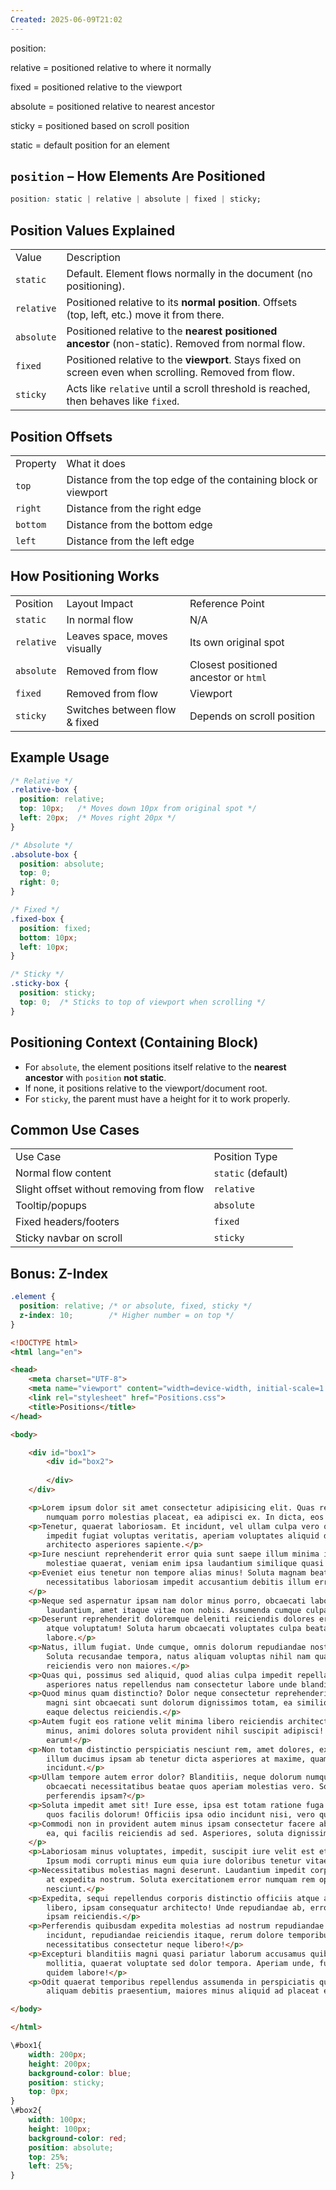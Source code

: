 ```yaml
---
Created: 2025-06-09T21:02
---
```

position:

relative = positioned relative to where it normally

fixed = positioned relative to the viewport

absolute = positioned relative to nearest ancestor

sticky = positioned based on scroll position

static = default position for an element

  

## `position` – How Elements Are Positioned

```CSS
position: static | relative | absolute | fixed | sticky;
```

  

## Position Values Explained

|   |   |
|---|---|
|Value|Description|
|`static`|Default. Element flows normally in the document (no positioning).|
|`relative`|Positioned relative to its **normal position**. Offsets (top, left, etc.) move it from there.|
|`absolute`|Positioned relative to the **nearest positioned ancestor** (non-static). Removed from normal flow.|
|`fixed`|Positioned relative to the **viewport**. Stays fixed on screen even when scrolling. Removed from flow.|
|`sticky`|Acts like `relative` until a scroll threshold is reached, then behaves like `fixed`.|

  

## Position Offsets

|   |   |
|---|---|
|Property|What it does|
|`top`|Distance from the top edge of the containing block or viewport|
|`right`|Distance from the right edge|
|`bottom`|Distance from the bottom edge|
|`left`|Distance from the left edge|

  

## How Positioning Works

|   |   |   |
|---|---|---|
|Position|Layout Impact|Reference Point|
|`static`|In normal flow|N/A|
|`relative`|Leaves space, moves visually|Its own original spot|
|`absolute`|Removed from flow|Closest positioned ancestor or `html`|
|`fixed`|Removed from flow|Viewport|
|`sticky`|Switches between flow & fixed|Depends on scroll position|

  

## Example Usage

```CSS
/* Relative */
.relative-box {
  position: relative;
  top: 10px;   /* Moves down 10px from original spot */
  left: 20px;  /* Moves right 20px */
}

/* Absolute */
.absolute-box {
  position: absolute;
  top: 0;
  right: 0;
}

/* Fixed */
.fixed-box {
  position: fixed;
  bottom: 10px;
  left: 10px;
}

/* Sticky */
.sticky-box {
  position: sticky;
  top: 0;  /* Sticks to top of viewport when scrolling */
}
```

  

## Positioning Context (Containing Block)

- For `absolute`, the element positions itself relative to the **nearest ancestor** with `position` **not static**.
- If none, it positions relative to the viewport/document root.
- For `sticky`, the parent must have a height for it to work properly.

  

## Common Use Cases

|   |   |
|---|---|
|Use Case|Position Type|
|Normal flow content|`static` (default)|
|Slight offset without removing from flow|`relative`|
|Tooltip/popups|`absolute`|
|Fixed headers/footers|`fixed`|
|Sticky navbar on scroll|`sticky`|

  

## Bonus: Z-Index

```CSS
.element {
  position: relative; /* or absolute, fixed, sticky */
  z-index: 10;        /* Higher number = on top */
}
```

  

```HTML
<!DOCTYPE html>
<html lang="en">

<head>
    <meta charset="UTF-8">
    <meta name="viewport" content="width=device-width, initial-scale=1.0">
    <link rel="stylesheet" href="Positions.css">
    <title>Positions</title>
</head>

<body>

    <div id="box1">
        <div id="box2">
            
        </div>
    </div>

    <p>Lorem ipsum dolor sit amet consectetur adipisicing elit. Quas rerum sit exercitationem quam temporibus vitae
        numquam porro molestias placeat, ea adipisci ex. In dicta, eos aspernatur error ullam impedit veritatis!</p>
    <p>Tenetur, quaerat laboriosam. Et incidunt, vel ullam culpa vero quibusdam molestiae laboriosam laborum explicabo
        impedit fugiat voluptas veritatis, aperiam voluptates aliquid debitis? Nihil velit dignissimos quia doloribus,
        architecto asperiores sapiente.</p>
    <p>Iure nesciunt reprehenderit error quia sunt saepe illum minima inventore eaque natus, ex excepturi earum
        molestiae quaerat, veniam enim ipsa laudantium similique quasi quos. Non omnis veniam sed iusto consectetur.</p>
    <p>Eveniet eius tenetur non tempore alias minus! Soluta magnam beatae nobis sed voluptate consectetur sapiente fuga
        necessitatibus laboriosam impedit accusantium debitis illum error eius nemo voluptas quis, hic adipisci dolores.
    </p>
    <p>Neque sed aspernatur ipsam nam dolor minus porro, obcaecati laboriosam dolorum ad esse soluta autem, harum
        laudantium, amet itaque vitae non nobis. Assumenda cumque culpa voluptates itaque quae, dolore quas.</p>
    <p>Deserunt reprehenderit doloremque deleniti reiciendis dolores error quod veniam quis quae, unde nobis alias vero
        atque voluptatum! Soluta harum obcaecati voluptates culpa beatae provident saepe nobis repellendus quo, suscipit
        labore.</p>
    <p>Natus, illum fugiat. Unde cumque, omnis dolorum repudiandae nostrum atque molestiae perspiciatis aspernatur!
        Soluta recusandae tempora, natus aliquam voluptas nihil nam quas necessitatibus. Aliquam explicabo, mollitia
        reiciendis vero non maiores.</p>
    <p>Quas qui, possimus sed aliquid, quod alias culpa impedit repellat nisi accusantium ab sit quidem ipsum quo
        asperiores natus repellendus nam consectetur labore unde blanditiis facilis recusandae. Est, magni dicta.</p>
    <p>Quod minus quam distinctio? Dolor neque consectetur reprehenderit deleniti praesentium molestias facere quis
        magni sint obcaecati sunt dolorum dignissimos totam, ea similique? Harum, delectus dicta! Ab necessitatibus
        eaque delectus reiciendis.</p>
    <p>Autem fugit eos ratione velit minima libero reiciendis architecto praesentium, eveniet vero, expedita aliquam
        minus, animi dolores soluta provident nihil suscipit adipisci! Nihil vel aut aliquid accusamus excepturi nisi
        earum!</p>
    <p>Non totam distinctio perspiciatis nesciunt rem, amet dolores, exercitationem incidunt fugiat quod enim iusto
        illum ducimus ipsam ab tenetur dicta asperiores at maxime, quam voluptatem voluptatum sint nam? Debitis,
        incidunt.</p>
    <p>Ullam tempore autem error dolor? Blanditiis, neque dolorum numquam eum corrupti animi veritatis dicta libero,
        obcaecati necessitatibus beatae quos aperiam molestias vero. Soluta eveniet repellendus debitis modi quae
        perferendis ipsam?</p>
    <p>Soluta impedit amet sit! Iure esse, ipsa est totam ratione fuga vero, dignissimos doloremque sed accusamus amet
        quos facilis dolorum! Officiis ipsa odio incidunt nisi, vero quas nulla. Quidem, officiis.</p>
    <p>Commodi non in provident autem minus ipsam consectetur facere ab ut deserunt similique asperiores inventore nulla
        ea, qui facilis reiciendis ad sed. Asperiores, soluta dignissimos sint aspernatur alias repellendus expedita.
    </p>
    <p>Laboriosam minus voluptates, impedit, suscipit iure velit est et officia eius porro natus tenetur ullam maiores.
        Ipsum modi corrupti minus eum quia iure doloribus tenetur vitae dignissimos aliquid, expedita natus.</p>
    <p>Necessitatibus molestias magni deserunt. Laudantium impedit corporis facere hic sapiente corrupti, a est magnam
        at expedita nostrum. Soluta exercitationem error numquam rem optio molestias. Sed veniam in facilis error
        nesciunt.</p>
    <p>Expedita, sequi repellendus corporis distinctio officiis atque asperiores similique aliquid culpa, non ratione
        libero, ipsam consequatur architecto! Unde repudiandae ab, error nam delectus non ut! Sed provident aspernatur
        ipsam reiciendis.</p>
    <p>Perferendis quibusdam expedita molestias ad nostrum repudiandae. Alias, ratione! Doloribus aperiam nesciunt
        incidunt, repudiandae reiciendis itaque, rerum dolore temporibus iure culpa labore asperiores unde fuga quas
        necessitatibus consectetur neque libero!</p>
    <p>Excepturi blanditiis magni quasi pariatur laborum accusamus quibusdam deserunt! Exercitationem inventore esse
        mollitia, quaerat voluptate sed dolor tempora. Aperiam unde, fugit quibusdam maxime ipsa quas? Sed, iusto. A,
        quidem labore!</p>
    <p>Odit quaerat temporibus repellendus assumenda in perspiciatis quae id iste, odio enim eveniet est officiis
        aliquam debitis praesentium, maiores minus aliquid ad placeat eius quo. Omnis in modi maxime dignissimos.</p>

</body>

</html>
```

```CSS
\#box1{
    width: 200px;
    height: 200px;
    background-color: blue;
    position: sticky;
    top: 0px;
}
\#box2{
    width: 100px;
    height: 100px;
    background-color: red;
    position: absolute;
    top: 25%;
    left: 25%;
}
```